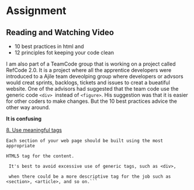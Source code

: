 # Assignment
## Reading and Watching Video
  * 10 best practices in html and
  * 12 principles fot keeping your code clean
  
  I am also part of a TeamCode group that is working on a project called RefCode 2.0.  It is a project where all the apprentice developers were introduced to a Ajile team deveolping group where developers or advsors would creat sprints, backlogs, tickets and issues to creat a bueatiful website. One of the advisors had suggested that the team code use the generic code ```<div> ```instead of ```<figure>```.  His suggestion was that it is easier for other coders to make changes. But the 10 best practices advice the other way around. 
 
 **It is confusing**
 
 [8. Use meaningful tags](https://blog.tbhcreative.com/2015/08/10-best-practices-in-html.html)
 
```
Each section of your web page should be built using the most appropriate 

HTML5 tag for the content. 
 
 It's best to avoid excessive use of generic tags, such as <div>, 
 
 when there could be a more descriptive tag for the job such as <section>, <article>, and so on.```
